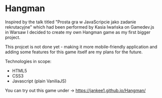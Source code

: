 # Hangman

Inspired by the talk titled "Prosta gra w JavaScripcie jako zadanie rekrutacyjne" which had been performed by Kasia Iwańska on Gamedev.js in Warsaw I decided to create my own Hangman game as my first bigger project. 

This projcet is not done yet - making it more mobile-friendly application and adding some features for this game itself are my plans for the future.

Technologies in scope:
* HTML5
* CSS3
* Javascript (plain VaniliaJS)

You can try out this game under -> 
https://jankee1.github.io/Hangman/
